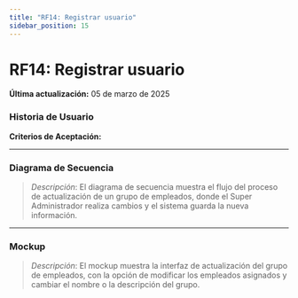```yaml
---
title: "RF14: Registrar usuario"  
sidebar_position: 15
---
```


# RF14: Registrar usuario

**Última actualización:** 05 de marzo de 2025

### Historia de Usuario



  **Criterios de Aceptación:**
  

---

### Diagrama de Secuencia

> *Descripción*: El diagrama de secuencia muestra el flujo del proceso de actualización de un grupo de empleados, donde el Super Administrador realiza cambios y el sistema guarda la nueva información.

---

### Mockup

> *Descripción*: El mockup muestra la interfaz de actualización del grupo de empleados, con la opción de modificar los empleados asignados y cambiar el nombre o la descripción del grupo.
